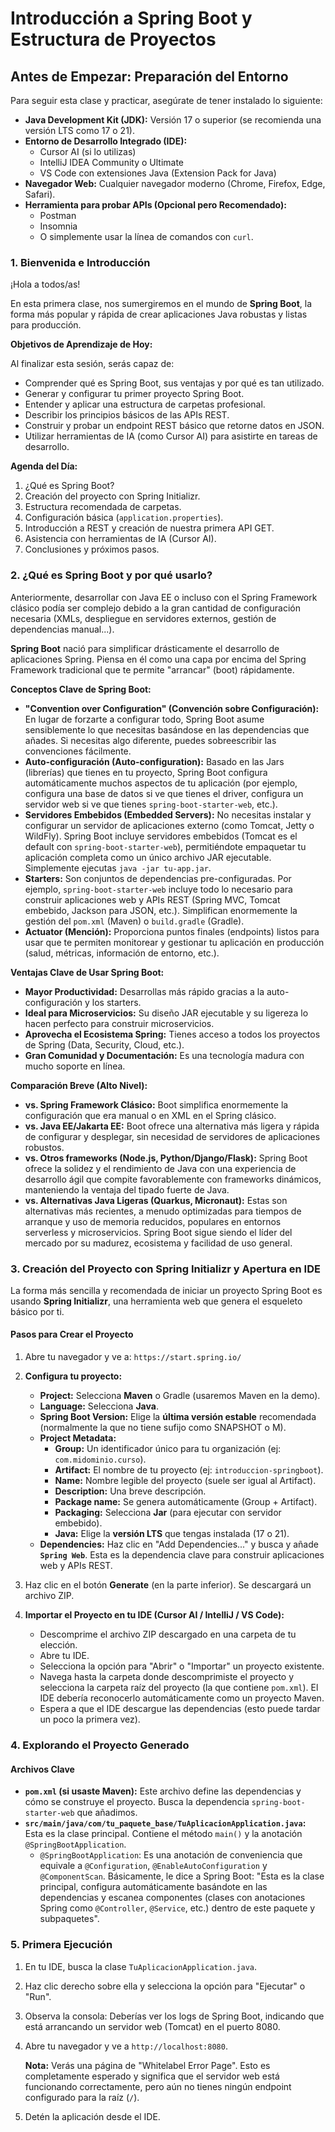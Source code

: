 # Introducción a Spring Boot y Estructura de Proyectos

## Antes de Empezar: Preparación del Entorno

Para seguir esta clase y practicar, asegúrate de tener instalado lo siguiente:

* **Java Development Kit (JDK):** Versión 17 o superior (se recomienda una versión LTS como 17 o 21).
* **Entorno de Desarrollo Integrado (IDE):**
  * Cursor AI (si lo utilizas)
  * IntelliJ IDEA Community o Ultimate
  * VS Code con extensiones Java (Extension Pack for Java)
* **Navegador Web:** Cualquier navegador moderno (Chrome, Firefox, Edge, Safari).
* **Herramienta para probar APIs (Opcional pero Recomendado):**
  * Postman
  * Insomnia
  * O simplemente usar la línea de comandos con `curl`.

### 1. Bienvenida e Introducción

¡Hola a todos/as!

En esta primera clase, nos sumergiremos en el mundo de **Spring Boot**, la forma más popular y rápida de crear aplicaciones Java robustas y listas para producción.

**Objetivos de Aprendizaje de Hoy:**

Al finalizar esta sesión, serás capaz de:

* Comprender qué es Spring Boot, sus ventajas y por qué es tan utilizado.
* Generar y configurar tu primer proyecto Spring Boot.
* Entender y aplicar una estructura de carpetas profesional.
* Describir los principios básicos de las APIs REST.
* Construir y probar un endpoint REST básico que retorne datos en JSON.
* Utilizar herramientas de IA (como Cursor AI) para asistirte en tareas de desarrollo.

**Agenda del Día:**

1. ¿Qué es Spring Boot?
2. Creación del proyecto con Spring Initializr.
3. Estructura recomendada de carpetas.
4. Configuración básica (`application.properties`).
5. Introducción a REST y creación de nuestra primera API GET.
6. Asistencia con herramientas de IA (Cursor AI).
7. Conclusiones y próximos pasos.

### 2. ¿Qué es Spring Boot y por qué usarlo?

Anteriormente, desarrollar con Java EE o incluso con el Spring Framework clásico podía ser complejo debido a la gran cantidad de configuración necesaria (XMLs, despliegue en servidores externos, gestión de dependencias manual...).

**Spring Boot** nació para simplificar drásticamente el desarrollo de aplicaciones Spring. Piensa en él como una capa por encima del Spring Framework tradicional que te permite "arrancar" (boot) rápidamente.

**Conceptos Clave de Spring Boot:**

* **"Convention over Configuration" (Convención sobre Configuración):** En lugar de forzarte a configurar todo, Spring Boot asume sensiblemente lo que necesitas basándose en las dependencias que añades. Si necesitas algo diferente, puedes sobreescribir las convenciones fácilmente.
* **Auto-configuración (Auto-configuration):** Basado en las Jars (librerías) que tienes en tu proyecto, Spring Boot configura automáticamente muchos aspectos de tu aplicación (por ejemplo, configura una base de datos si ve que tienes el driver, configura un servidor web si ve que tienes `spring-boot-starter-web`, etc.).
* **Servidores Embebidos (Embedded Servers):** No necesitas instalar y configurar un servidor de aplicaciones externo (como Tomcat, Jetty o WildFly). Spring Boot incluye servidores embebidos (Tomcat es el default con `spring-boot-starter-web`), permitiéndote empaquetar tu aplicación completa como un único archivo JAR ejecutable. Simplemente ejecutas `java -jar tu-app.jar`.
* **Starters:** Son conjuntos de dependencias pre-configuradas. Por ejemplo, `spring-boot-starter-web` incluye todo lo necesario para construir aplicaciones web y APIs REST (Spring MVC, Tomcat embebido, Jackson para JSON, etc.). Simplifican enormemente la gestión del `pom.xml` (Maven) o `build.gradle` (Gradle).
* **Actuator (Mención):** Proporciona puntos finales (endpoints) listos para usar que te permiten monitorear y gestionar tu aplicación en producción (salud, métricas, información de entorno, etc.).

**Ventajas Clave de Usar Spring Boot:**

* **Mayor Productividad:** Desarrollas más rápido gracias a la auto-configuración y los starters.
* **Ideal para Microservicios:** Su diseño JAR ejecutable y su ligereza lo hacen perfecto para construir microservicios.
* **Aprovecha el Ecosistema Spring:** Tienes acceso a todos los proyectos de Spring (Data, Security, Cloud, etc.).
* **Gran Comunidad y Documentación:** Es una tecnología madura con mucho soporte en línea.

**Comparación Breve (Alto Nivel):**

* **vs. Spring Framework Clásico:** Boot simplifica enormemente la configuración que era manual o en XML en el Spring clásico.
* **vs. Java EE/Jakarta EE:** Boot ofrece una alternativa más ligera y rápida de configurar y desplegar, sin necesidad de servidores de aplicaciones robustos.
* **vs. Otros frameworks (Node.js, Python/Django/Flask):** Spring Boot ofrece la solidez y el rendimiento de Java con una experiencia de desarrollo ágil que compite favorablemente con frameworks dinámicos, manteniendo la ventaja del tipado fuerte de Java.
* **vs. Alternativas Java Ligeras (Quarkus, Micronaut):** Estas son alternativas más recientes, a menudo optimizadas para tiempos de arranque y uso de memoria reducidos, populares en entornos serverless y microservicios. Spring Boot sigue siendo el líder del mercado por su madurez, ecosistema y facilidad de uso general.

### 3. Creación del Proyecto con Spring Initializr y Apertura en IDE

La forma más sencilla y recomendada de iniciar un proyecto Spring Boot es usando **Spring Initializr**, una herramienta web que genera el esqueleto básico por ti.

#### Pasos para Crear el Proyecto

1. Abre tu navegador y ve a: `https://start.spring.io/`
2. **Configura tu proyecto:**
    * **Project:** Selecciona **Maven** o Gradle (usaremos Maven en la demo).
    * **Language:** Selecciona **Java**.
    * **Spring Boot Version:** Elige la **última versión estable** recomendada (normalmente la que no tiene sufijo como SNAPSHOT o M).
    * **Project Metadata:**
        * **Group:** Un identificador único para tu organización (ej: `com.midominio.curso`).
        * **Artifact:** El nombre de tu proyecto (ej: `introduccion-springboot`).
        * **Name:** Nombre legible del proyecto (suele ser igual al Artifact).
        * **Description:** Una breve descripción.
        * **Package name:** Se genera automáticamente (Group + Artifact).
        * **Packaging:** Selecciona **Jar** (para ejecutar con servidor embebido).
        * **Java:** Elige la **versión LTS** que tengas instalada (17 o 21).
    * **Dependencies:** Haz clic en "Add Dependencies..." y busca y añade **`Spring Web`**. Esta es la dependencia clave para construir aplicaciones web y APIs REST.

3. Haz clic en el botón **Generate** (en la parte inferior). Se descargará un archivo ZIP.

4. **Importar el Proyecto en tu IDE (Cursor AI / IntelliJ / VS Code):**
    * Descomprime el archivo ZIP descargado en una carpeta de tu elección.
    * Abre tu IDE.
    * Selecciona la opción para "Abrir" o "Importar" un proyecto existente.
    * Navega hasta la carpeta donde descomprimiste el proyecto y selecciona la carpeta raíz del proyecto (la que contiene `pom.xml`). El IDE debería reconocerlo automáticamente como un proyecto Maven.
    * Espera a que el IDE descargue las dependencias (esto puede tardar un poco la primera vez).

### 4. Explorando el Proyecto Generado

#### Archivos Clave

* **`pom.xml` (si usaste Maven):** Este archivo define las dependencias y cómo se construye el proyecto. Busca la dependencia `spring-boot-starter-web` que añadimos.
* **`src/main/java/com/tu_paquete_base/TuAplicacionApplication.java`:** Esta es la clase principal. Contiene el método `main()` y la anotación `@SpringBootApplication`.
  * `@SpringBootApplication`: Es una anotación de conveniencia que equivale a `@Configuration`, `@EnableAutoConfiguration` y `@ComponentScan`. Básicamente, le dice a Spring Boot: "Esta es la clase principal, configura automáticamente basándote en las dependencias y escanea componentes (clases con anotaciones Spring como `@Controller`, `@Service`, etc.) dentro de este paquete y subpaquetes".

### 5. Primera Ejecución

1. En tu IDE, busca la clase `TuAplicacionApplication.java`.
2. Haz clic derecho sobre ella y selecciona la opción para "Ejecutar" o "Run".
3. Observa la consola: Deberías ver los logs de Spring Boot, indicando que está arrancando un servidor web (Tomcat) en el puerto 8080.
4. Abre tu navegador y ve a `http://localhost:8080`.

   **Nota:** Verás una página de "Whitelabel Error Page". Esto es completamente esperado y significa que el servidor web está funcionando correctamente, pero aún no tienes ningún endpoint configurado para la raíz (`/`).

5. Detén la aplicación desde el IDE.
